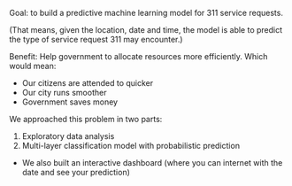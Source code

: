 Goal: to build a predictive machine learning model for 311 service requests.

(That means, given the location, date and time, the model is able to predict the type of service request 311 may encounter.)


Benefit: Help government to allocate resources more efficiently. Which would mean:

   * Our citizens are attended to quicker
   * Our city runs smoother
   * Government saves money


We approached this problem in two parts:

   1. Exploratory data analysis
   2. Multi-layer classification model with probabilistic prediction 
   *  We also built an interactive dashboard (where you can internet with the date and see your prediction)



